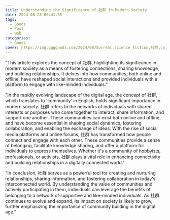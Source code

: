 ```yaml
---
title: Understanding the Significance of 社群 in Modern Society
date: 2024-08-28 06:41:55
tags:
  - Goods
  - Post
  - web
categories:
  - Goods
cover: https://img.ggggoods.com/2024/08/Surreal,science fiction,社群,community,technology,tech,diagrams,renderings,colors_20240830_00001_.png
---
```


"This article explores the concept of 社群, highlighting its significance in modern society as a means of fostering connections, sharing knowledge, and building relationships. It delves into how communities, both online and offline, have reshaped social interactions and provided individuals with a platform to engage with like-minded individuals."

"In the rapidly evolving landscape of the digital age, the concept of 社群, which translates to 'community' in English, holds significant importance in modern society. 社群 refers to the networks of individuals with shared interests or purposes who come together to interact, share information, and support one another. These communities can exist both online and offline, and have become essential in shaping social dynamics, fostering collaboration, and enabling the exchange of ideas. With the rise of social media platforms and online forums, 社群 has transformed how people connect and engage with each other. These communities provide a sense of belonging, facilitate knowledge sharing, and offer a platform for individuals to express themselves. Whether it's a community of hobbyists, professionals, or activists, 社群 plays a vital role in enhancing connectivity and building relationships in a digitally connected world."

"In conclusion, 社群 serves as a powerful tool for creating and nurturing relationships, sharing information, and fostering collaboration in today's interconnected world. By understanding the value of communities and actively participating in them, individuals can leverage the benefits of belonging to a network of supportive and like-minded individuals. As 社群 continues to evolve and expand, its impact on society is likely to grow, further emphasizing the importance of community building in the digital age."
